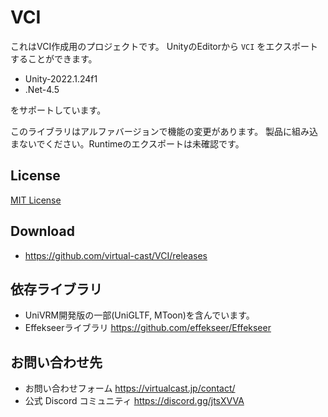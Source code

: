 # VCI

これはVCI作成用のプロジェクトです。
UnityのEditorから `VCI` をエクスポートすることができます。

* Unity-2022.1.24f1
* .Net-4.5

をサポートしています。

このライブラリはアルファバージョンで機能の変更があります。
製品に組み込まないでください。Runtimeのエクスポートは未確認です。

## License

[MIT License](./LICENSE.txt)

## Download

* https://github.com/virtual-cast/VCI/releases

## 依存ライブラリ

* UniVRM開発版の一部(UniGLTF, MToon)を含んでいます。
* Effekseerライブラリ https://github.com/effekseer/Effekseer

## お問い合わせ先
- お問い合わせフォーム https://virtualcast.jp/contact/
- 公式 Discord コミュニティ https://discord.gg/jtsXVVA
